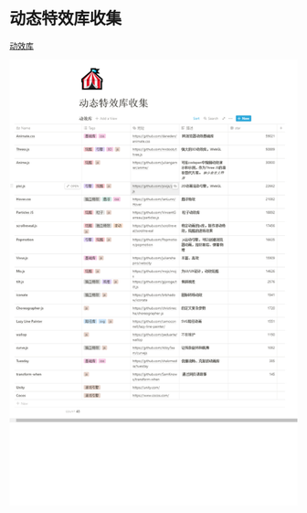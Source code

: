 # 动态特效库收集

[动效库](https://www.notion.so/9ea35361d09e49478c0e35b34df01a31) 

![animate](../picture/animate.png)